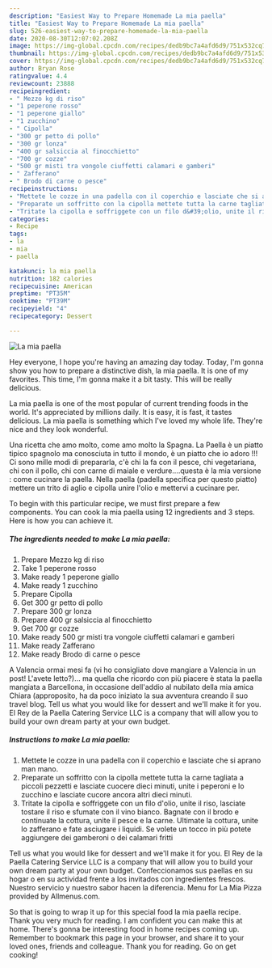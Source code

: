 ```yaml
---
description: "Easiest Way to Prepare Homemade La mia paella"
title: "Easiest Way to Prepare Homemade La mia paella"
slug: 526-easiest-way-to-prepare-homemade-la-mia-paella
date: 2020-08-30T12:07:02.208Z
image: https://img-global.cpcdn.com/recipes/dedb9bc7a4afd6d9/751x532cq70/la-mia-paella-recipe-main-photo.jpg
thumbnail: https://img-global.cpcdn.com/recipes/dedb9bc7a4afd6d9/751x532cq70/la-mia-paella-recipe-main-photo.jpg
cover: https://img-global.cpcdn.com/recipes/dedb9bc7a4afd6d9/751x532cq70/la-mia-paella-recipe-main-photo.jpg
author: Bryan Rose
ratingvalue: 4.4
reviewcount: 23888
recipeingredient:
- " Mezzo kg di riso"
- "1 peperone rosso"
- "1 peperone giallo"
- "1 zucchino"
- " Cipolla"
- "300 gr petto di pollo"
- "300 gr lonza"
- "400 gr salsiccia al finocchietto"
- "700 gr cozze"
- "500 gr misti tra vongole ciuffetti calamari e gamberi"
- " Zafferano"
- " Brodo di carne o pesce"
recipeinstructions:
- "Mettete le cozze in una padella con il coperchio e lasciate che si aprano man mano."
- "Preparate un soffritto con la cipolla mettete tutta la carne tagliata a piccoli pezzetti e lasciate cuocere dieci minuti, unite i peperoni e lo zucchino e lasciate cucore ancora altri dieci minuti."
- "Tritate la cipolla e soffriggete con un filo d&#39;olio, unite il riso, lasciate tostare il riso e sfumate con il vino bianco. Bagnate con il brodo e continuate la cottura, unite il pesce e la carne. Ultimate la cottura, unite lo zafferano e fate asciugare i liquidi. Se volete un tocco in più potete aggiungere dei gamberoni o dei calamari fritti"
categories:
- Recipe
tags:
- la
- mia
- paella

katakunci: la mia paella 
nutrition: 182 calories
recipecuisine: American
preptime: "PT35M"
cooktime: "PT39M"
recipeyield: "4"
recipecategory: Dessert

---
```



![La mia paella](https://img-global.cpcdn.com/recipes/dedb9bc7a4afd6d9/751x532cq70/la-mia-paella-recipe-main-photo.jpg)

Hey everyone, I hope you're having an amazing day today. Today, I'm gonna show you how to prepare a distinctive dish, la mia paella. It is one of my favorites. This time, I'm gonna make it a bit tasty. This will be really delicious.

La mia paella is one of the most popular of current trending foods in the world. It's appreciated by millions daily. It is easy, it is fast, it tastes delicious. La mia paella is something which I've loved my whole life. They're nice and they look wonderful.

Una ricetta che amo molto, come amo molto la Spagna. La Paella è un piatto tipico spagnolo ma conosciuta in tutto il mondo, è un piatto che io adoro !!! Ci sono mille modi di prepararla, c&#39;è chi la fa con il pesce, chi vegetariana, chi con il pollo, chi con carne di maiale e verdure….questa è la mia versione : come cucinare la paella. Nella paella (padella specifica per questo piatto) mettere un trito di aglio e cipolla unire l&#39;olio e mettervi a cucinare per.


To begin with this particular recipe, we must first prepare a few components. You can cook la mia paella using 12 ingredients and 3 steps. Here is how you can achieve it.

<!--inarticleads1-->

##### The ingredients needed to make La mia paella:

1. Prepare  Mezzo kg di riso
1. Take 1 peperone rosso
1. Make ready 1 peperone giallo
1. Make ready 1 zucchino
1. Prepare  Cipolla
1. Get 300 gr petto di pollo
1. Prepare 300 gr lonza
1. Prepare 400 gr salsiccia al finocchietto
1. Get 700 gr cozze
1. Make ready 500 gr misti tra vongole ciuffetti calamari e gamberi
1. Make ready  Zafferano
1. Make ready  Brodo di carne o pesce


A Valencia ormai mesi fa (vi ho consigliato dove mangiare a Valencia in un post! L&#39;avete letto?)… ma quella che ricordo con più piacere è stata la paella mangiata a Barcellona, in occasione dell&#39;addio al nubilato della mia amica Chiara (approposito, ha da poco iniziato la sua avventura creando il suo travel blog. Tell us what you would like for dessert and we&#39;ll make it for you. El Rey de la Paella Catering Service LLC is a company that will allow you to build your own dream party at your own budget. 

<!--inarticleads2-->

##### Instructions to make La mia paella:

1. Mettete le cozze in una padella con il coperchio e lasciate che si aprano man mano.
1. Preparate un soffritto con la cipolla mettete tutta la carne tagliata a piccoli pezzetti e lasciate cuocere dieci minuti, unite i peperoni e lo zucchino e lasciate cucore ancora altri dieci minuti.
1. Tritate la cipolla e soffriggete con un filo d&#39;olio, unite il riso, lasciate tostare il riso e sfumate con il vino bianco. Bagnate con il brodo e continuate la cottura, unite il pesce e la carne. Ultimate la cottura, unite lo zafferano e fate asciugare i liquidi. Se volete un tocco in più potete aggiungere dei gamberoni o dei calamari fritti


Tell us what you would like for dessert and we&#39;ll make it for you. El Rey de la Paella Catering Service LLC is a company that will allow you to build your own dream party at your own budget. Confeccionamos sus paellas en su hogar o en su actividad frente a los invitados con ingredientes frescos. Nuestro servicio y nuestro sabor hacen la diferencia. Menu for La Mia Pizza provided by Allmenus.com. 

So that is going to wrap it up for this special food la mia paella recipe. Thank you very much for reading. I am confident you can make this at home. There's gonna be interesting food in home recipes coming up. Remember to bookmark this page in your browser, and share it to your loved ones, friends and colleague. Thank you for reading. Go on get cooking!
